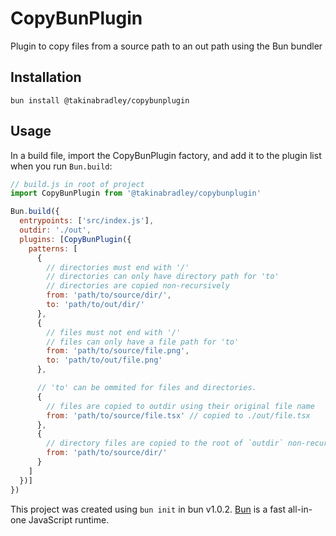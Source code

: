 # CopyBunPlugin
Plugin to copy files from a source path to an out path using the Bun bundler


## Installation
```
bun install @takinabradley/copybunplugin
```


## Usage

In a build file, import the CopyBunPlugin factory, and add it to the plugin list when you run `Bun.build`:
```js
// build.js in root of project
import CopyBunPlugin from '@takinabradley/copybunplugin'

Bun.build({
  entrypoints: ['src/index.js'],
  outdir: './out',
  plugins: [CopyBunPlugin({
    patterns: [
      {
        // directories must end with '/'
        // directories can only have directory path for 'to'
        // directories are copied non-recursively
        from: 'path/to/source/dir/',
        to: 'path/to/out/dir/'
      },
      {
        // files must not end with '/'
        // files can only have a file path for 'to'
        from: 'path/to/source/file.png',
        to: 'path/to/out/file.png'
      },

      // 'to' can be ommited for files and directories.
      {
        // files are copied to outdir using their original file name
        from: 'path/to/source/file.tsx' // copied to ./out/file.tsx
      },
      {
        // directory files are copied to the root of `outdir` non-recursively
        from: 'path/to/source/dir/'
      }
    ]
  })]
})
```

This project was created using `bun init` in bun v1.0.2. [Bun](https://bun.sh) is a fast all-in-one JavaScript runtime.
